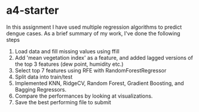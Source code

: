 # a4-starter
 In this assignment I have used multiple regression algorithms to predict dengue cases. As a brief summary of my work, I've done the following steps
 
1.  Load data and fill missing values using ffill
2. Add 'mean vegetation index' as a feature, and added lagged versions of the top 3 features (dew point, humidity etc.)
3. Select top 7 features using RFE with RandomForestRegressor
4. Split data into train/test
5. Implemented KNN, RidgeCV, Random Forest, Gradient Boosting, and Bagging Regressors.
6. Compare the performances by looking at visualizations.
7. Save the best performing file to submit
